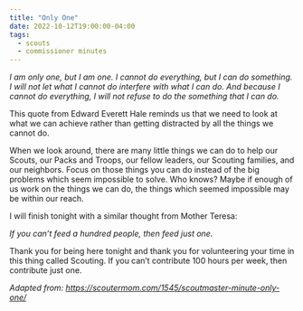 ```yaml
---
title: "Only One"
date: 2022-10-12T19:00:00-04:00
tags:
  - scouts
  - commissioner minutes
---
```


*I am only one, but I am one.*
*I cannot do everything, but I can do something.*
*I will not let what I cannot do interfere with what I can do.*
*And because I cannot do everything, I will not refuse to do the something that I can do.*

This quote from Edward Everett Hale reminds us that we need to look at what we can achieve rather than getting distracted by all the things we cannot do.

When we look around, there are many little things we can do to help our Scouts, our Packs and Troops, our fellow leaders, our Scouting families, and our neighbors. Focus on those things you can do instead of the big problems which seem impossible to solve. Who knows? Maybe if enough of us work on the things we can do, the things which seemed impossible may be within our reach.

I will finish tonight with a similar thought from Mother Teresa:

*If you can’t feed a hundred people, then feed just one.*

Thank you for being here tonight and thank you for volunteering your time in this thing called Scouting. If you can’t contribute 100 hours per week, then contribute just one.



*Adapted from: https://scoutermom.com/1545/scoutmaster-minute-only-one/*
